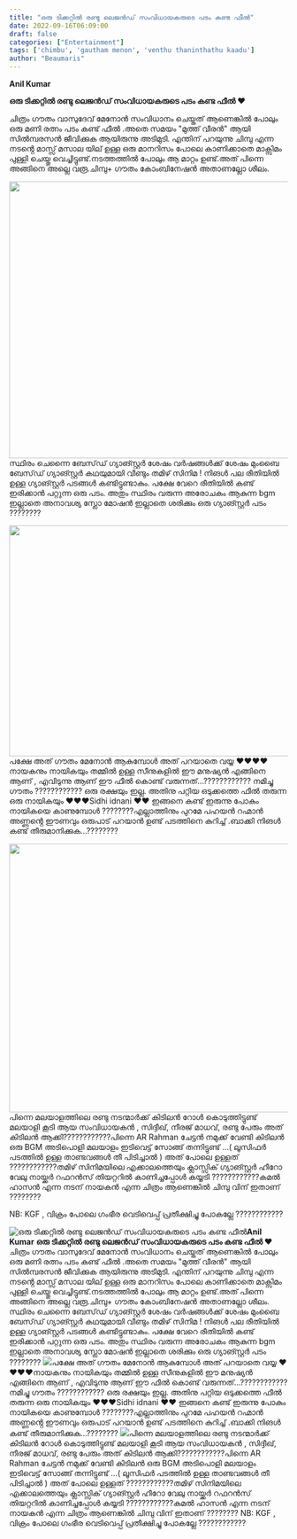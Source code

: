 ```yaml
---
title: "ഒരു ടിക്കറ്റിൽ രണ്ടു ലെജൻഡ് സംവിധായകരുടെ പടം കണ്ട ഫീൽ"
date: 2022-09-16T06:09:00
draft: false
categories: ["Entertainment"]
tags: ['chimbu', 'gautham menon', 'venthu thaninthathu kaadu']
author: "Beaumaris"
---
```


<strong>Anil Kumar </strong>

<strong>ഒരു ടിക്കറ്റിൽ രണ്ടു ലെജൻഡ് സംവിധായകരുടെ പടം കണ്ട ഫീൽ ❤️</strong>

ചിത്രം ഗൗതം വാസുദേവ് മേനോൻ സംവിധാനം ചെയ്തത് ആണെങ്കിൽ പോലും ഒരു മണി രത്നം പടം കണ്ട് ഫീൽ .അതെ സമയം "മുത്ത് വീരൻ" ആയി സിൽമ്പരസൻ ജീവിക്കുക ആയിരുന്നു അടിമുടി. എന്തിന് പറയുന്നു ചിമ്പു എന്ന നടൻ്റെ മാസ്സ് മസാല യില് ഉള്ള ഒരു മാനറിസം പോലെ കാണിക്കാതെ മാക്സിമം പുള്ളി ചെയ്തു വെച്ചിട്ടുണ്ട്.നടത്തത്തിൽ പോലും ആ മാറ്റം ഉണ്ട്.അത് പിന്നെ അങ്ങിനെ അല്ലെ വരൂ.ചിമ്പു+ ഗൗതം കോംബിനേഷൻ അതാണല്ലോ ശീലം.

<img class="size-full wp-image-350851 aligncenter" src="https://cdn.boolokam.com/articles/2022/09/tttttt-1-2-1-1-1.jpg" alt="" width="750" height="500" />സ്ഥിരം ചെന്നൈ ബേസ്‌ഡ് ഗ്യാങ്സ്റ്റർ ശേഷം വർഷങ്ങൾക്ക് ശേഷം മുംബൈ ബേസ്‌ഡ് ഗ്യാങ്സ്റ്റർ കഥയുമായി വീണ്ടും തമിഴ് സിനിമ ! നിങൾ പല രീതിയിൽ ഉള്ള ഗ്യാങ്സ്റ്റർ പടങ്ങൾ കണ്ടിട്ടുണ്ടാകും. പക്ഷേ വേറെ രീതിയിൽ കണ്ട് ഇരിക്കാൻ പറ്റുന്ന ഒരു പടം. അതും സ്ഥിരം വരുന്ന അരോചകം ആകുന്ന bgm ഇല്ലാതെ അനാവശ്യ സ്ലോ മോഷൻ ഇല്ലാതെ ശരിക്കും ഒരു ഗ്യാങ്സ്റ്റർ പടം ????????

<img class="wp-image-350852 aligncenter" src="https://cdn.boolokam.com/articles/2022/09/rhrjjjj-1-1-2-1.jpg" alt="" width="750" height="417" />പക്ഷേ അത് ഗൗതം മേനോൻ ആകുമ്പോൾ അത് പറയാതെ വയ്യ ❤️❤️❤️❤️നായകനും നായികയും തമ്മിൽ ഉള്ള സീനുകളിൽ ഈ മനുഷ്യൻ എങ്ങിനെ ആണ് , എവിടുന്നു ആണ് ഈ ഫീൽ കൊണ്ട് വരുന്നത്...???????????? നമിച്ചു ഗൗതം ???????????? ഒരു രക്ഷയും ഇല്ല. അതിനു പറ്റിയ ഒടുക്കത്തെ ഫീൽ തരുന്ന ഒരു നായികയും ❤️❤️❤️Sidhi idnani ❤️❤️ ഇങ്ങനെ കണ്ട് ഇരുന്നു പോകും നായികയെ കാണുമ്പോൾ ????????എല്ലാത്തിനും പുറമേ പഹയൻ റഹ്മാൻ അണ്ണൻ്റെ ഈണവും ഒരുപാട് പറയാൻ ഉണ്ട് പടത്തിനെ കുറിച്ച് .ബാക്കി നിങൾ കണ്ട് തീരുമാനിക്കുക...????????

<img class=" wp-image-350853 aligncenter" src="https://cdn.boolokam.com/articles/2022/09/32r2rr-1r-1-1.jpg" alt="" width="736" height="485" />പിന്നെ മലയാളത്തിലെ രണ്ടു നടന്മാർക്ക് കിടിലൻ റോൾ കൊടുത്തിട്ടുണ്ട് മലയാളി കൂടി ആയ സംവിധായകൻ , സിദ്ദീഖ്, നീരജ് മാധവ്, രണ്ടു പേരും അത് കിടിലൻ ആക്കി????????????പിന്നെ AR Rahman ചേട്ടൻ നമുക്ക് വേണ്ടി കിടിലൻ ഒരു BGM അടിപൊളി മലയാളം ഇടിവെട്ട് സോങ്ങ് തന്നിട്ടുണ്ട് ...( ലൂസിഫർ പടത്തിൽ ഉള്ള താണ്ടവങ്ങൾ തീ പിടിച്ചാൽ ) അത് പോലെ ഉള്ളത് ????????????തമിഴ് സിനിമയിലെ എക്കാലത്തെയും ക്ലാസ്സിക് ഗ്യാങ്സ്റ്റർ ഹീറോ വേലു നായ്ക്കർ റഫറൻസ് തിയറ്ററിൽ കാണിച്ചപ്പോൾ കയ്യടി ????????????കമൽ ഹാസൻ എന്ന നടന് നായകൻ എന്ന ചിത്രം ആണെങ്കിൽ ചിമ്പു വിന് ഇതാണ് ????????

NB: KGF , വിക്രം പോലെ ഗംഭീര വെടിവെപ്പ് പ്രതീക്ഷിച്ചു പോകല്ലേ ????????????


![ഒരു ടിക്കറ്റിൽ രണ്ടു ലെജൻഡ് സംവിധായകരുടെ പടം കണ്ട ഫീൽ](https://cdn.boolokam.com/articles/2022/09/tttttt-1-2-1-1-1.jpg)**Anil Kumar** **ഒരു ടിക്കറ്റിൽ രണ്ടു ലെജൻഡ് സംവിധായകരുടെ പടം കണ്ട ഫീൽ ❤️** ചിത്രം ഗൗതം വാസുദേവ് മേനോൻ സംവിധാനം ചെയ്തത് ആണെങ്കിൽ പോലും ഒരു മണി രത്നം പടം കണ്ട് ഫീൽ .അതെ സമയം "മുത്ത് വീരൻ" ആയി സിൽമ്പരസൻ ജീവിക്കുക ആയിരുന്നു അടിമുടി. എന്തിന് പറയുന്നു ചിമ്പു എന്ന നടൻ്റെ മാസ്സ് മസാല യില് ഉള്ള ഒരു മാനറിസം പോലെ കാണിക്കാതെ മാക്സിമം പുള്ളി ചെയ്തു വെച്ചിട്ടുണ്ട്.നടത്തത്തിൽ പോലും ആ മാറ്റം ഉണ്ട്.അത് പിന്നെ അങ്ങിനെ അല്ലെ വരൂ.ചിമ്പു+ ഗൗതം കോംബിനേഷൻ അതാണല്ലോ ശീലം. സ്ഥിരം ചെന്നൈ ബേസ്‌ഡ് ഗ്യാങ്സ്റ്റർ ശേഷം വർഷങ്ങൾക്ക് ശേഷം മുംബൈ ബേസ്‌ഡ് ഗ്യാങ്സ്റ്റർ കഥയുമായി വീണ്ടും തമിഴ് സിനിമ ! നിങൾ പല രീതിയിൽ ഉള്ള ഗ്യാങ്സ്റ്റർ പടങ്ങൾ കണ്ടിട്ടുണ്ടാകും. പക്ഷേ വേറെ രീതിയിൽ കണ്ട് ഇരിക്കാൻ പറ്റുന്ന ഒരു പടം. അതും സ്ഥിരം വരുന്ന അരോചകം ആകുന്ന bgm ഇല്ലാതെ അനാവശ്യ സ്ലോ മോഷൻ ഇല്ലാതെ ശരിക്കും ഒരു ഗ്യാങ്സ്റ്റർ പടം ???????? ![](https://cdn.boolokam.com/articles/2022/09/rhrjjjj-1-1-2-1.jpg)പക്ഷേ അത് ഗൗതം മേനോൻ ആകുമ്പോൾ അത് പറയാതെ വയ്യ ❤️❤️❤️❤️നായകനും നായികയും തമ്മിൽ ഉള്ള സീനുകളിൽ ഈ മനുഷ്യൻ എങ്ങിനെ ആണ് , എവിടുന്നു ആണ് ഈ ഫീൽ കൊണ്ട് വരുന്നത്...???????????? നമിച്ചു ഗൗതം ???????????? ഒരു രക്ഷയും ഇല്ല. അതിനു പറ്റിയ ഒടുക്കത്തെ ഫീൽ തരുന്ന ഒരു നായികയും ❤️❤️❤️Sidhi idnani ❤️❤️ ഇങ്ങനെ കണ്ട് ഇരുന്നു പോകും നായികയെ കാണുമ്പോൾ ????????എല്ലാത്തിനും പുറമേ പഹയൻ റഹ്മാൻ അണ്ണൻ്റെ ഈണവും ഒരുപാട് പറയാൻ ഉണ്ട് പടത്തിനെ കുറിച്ച് .ബാക്കി നിങൾ കണ്ട് തീരുമാനിക്കുക...???????? ![](https://cdn.boolokam.com/articles/2022/09/32r2rr-1r-1-1.jpg)പിന്നെ മലയാളത്തിലെ രണ്ടു നടന്മാർക്ക് കിടിലൻ റോൾ കൊടുത്തിട്ടുണ്ട് മലയാളി കൂടി ആയ സംവിധായകൻ , സിദ്ദീഖ്, നീരജ് മാധവ്, രണ്ടു പേരും അത് കിടിലൻ ആക്കി????????????പിന്നെ AR Rahman ചേട്ടൻ നമുക്ക് വേണ്ടി കിടിലൻ ഒരു BGM അടിപൊളി മലയാളം ഇടിവെട്ട് സോങ്ങ് തന്നിട്ടുണ്ട് ...( ലൂസിഫർ പടത്തിൽ ഉള്ള താണ്ടവങ്ങൾ തീ പിടിച്ചാൽ ) അത് പോലെ ഉള്ളത് ????????????തമിഴ് സിനിമയിലെ എക്കാലത്തെയും ക്ലാസ്സിക് ഗ്യാങ്സ്റ്റർ ഹീറോ വേലു നായ്ക്കർ റഫറൻസ് തിയറ്ററിൽ കാണിച്ചപ്പോൾ കയ്യടി ????????????കമൽ ഹാസൻ എന്ന നടന് നായകൻ എന്ന ചിത്രം ആണെങ്കിൽ ചിമ്പു വിന് ഇതാണ് ???????? NB: KGF , വിക്രം പോലെ ഗംഭീര വെടിവെപ്പ് പ്രതീക്ഷിച്ചു പോകല്ലേ ????????????
